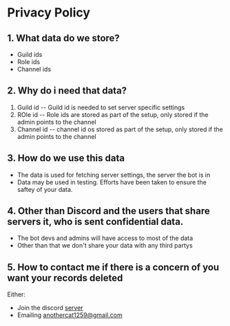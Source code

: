 # Privacy Policy

## 1. What data do we store?
- Guild ids
- Role ids
- Channel ids

## 2. Why do i need that data?
1. Guild id -- Guild id is needed to set server specific settings
2. ROle id -- Role ids are stored as part of the setup, only stored if the admin points to the channel
3. Channel id -- channel id os stored as part of the setup, only stored if the admin points to the channel

## 3. How do we use this data
- The data is used for fetching server settings, the server the bot is in
- Data may be used in testing. Efforts have been taken to ensure the saftey of your data.

## 4. Other than Discord and the users that share servers it, who is sent confidential data.
- The bot devs and admins will have access to most of the data
- Other than that we don't share your data with any third partys

## 5. How to contact me if there is a concern of you want your records deleted
Either:
- Join the discord [server](https://discord.gg/xFZu29t)
- Emailing anothercat1259@gmail.com
